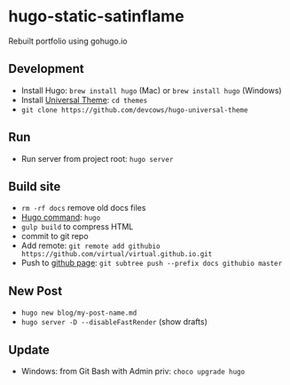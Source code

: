 # hugo-static-satinflame
Rebuilt portfolio using gohugo.io

## Development
- Install Hugo: `brew install hugo` (Mac) or  `brew install hugo` (Windows)
- Install [Universal Theme](https://github.com/devcows/hugo-universal-theme): `cd themes`
- `git clone https://github.com/devcows/hugo-universal-theme`

## Run
- Run server from project root: `hugo server`

## Build site
- `rm -rf docs` remove old docs files
- [Hugo command](https://gohugo.io/commands/hugo/): `hugo`
- `gulp build` to compress HTML
- commit to git repo
- Add remote: `git remote add githubio https://github.com/virtual/virtual.github.io.git`
- Push to [github page](https://github.com/virtual/virtual.github.io): `git subtree push --prefix docs githubio master`

## New Post
- `hugo new blog/my-post-name.md`
- `hugo server -D --disableFastRender` (show drafts)

## Update 
- Windows: from Git Bash with Admin priv: `choco upgrade hugo`
